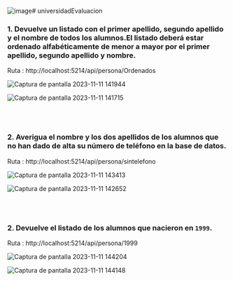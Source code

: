 ![image](https://github.com/julianlpz69/universidadEvaluacion/assets/131847060/4fa6e876-6925-4fb1-b26d-a3fb10cb5e0f)# universidadEvaluacion

### 1. Devuelve un listado con el primer apellido, segundo apellido y el nombre de todos los alumnos.El listado deberá estar ordenado alfabéticamente de menor a mayor por el primer apellido, segundo apellido y nombre.

Ruta : http://localhost:5214/api/persona/Ordenados

![Captura de pantalla 2023-11-11 141944](https://github.com/julianlpz69/universidadEvaluacion/assets/131847060/b5865dbc-8724-455d-b6db-c2a42dce8931)

![Captura de pantalla 2023-11-11 141715](https://github.com/julianlpz69/universidadEvaluacion/assets/131847060/a8af8110-e305-42a2-a63a-7bac0e825f91)

<br><br>


### 2. Averigua el nombre y los dos apellidos de los alumnos que **no** han dado de alta su número de teléfono en la base de datos.

Ruta : http://localhost:5214/api/persona/sintelefono

![Captura de pantalla 2023-11-11 143413](https://github.com/julianlpz69/universidadEvaluacion/assets/131847060/3b65fe80-c79d-443f-bc55-58491aa8ffa4)


![Captura de pantalla 2023-11-11 142652](https://github.com/julianlpz69/universidadEvaluacion/assets/131847060/b86edff8-5c45-4bd9-a036-d417fabb22cc)

<br><br>


### 2. Devuelve el listado de los alumnos que nacieron en `1999`.

Ruta : http://localhost:5214/api/persona/1999

![Captura de pantalla 2023-11-11 144204](https://github.com/julianlpz69/universidadEvaluacion/assets/131847060/320d195a-c889-4013-a2a9-91b2f4b4475d)

![Captura de pantalla 2023-11-11 144148](https://github.com/julianlpz69/universidadEvaluacion/assets/131847060/a1810521-bd10-4021-b7d1-45e4b9ee5494)
